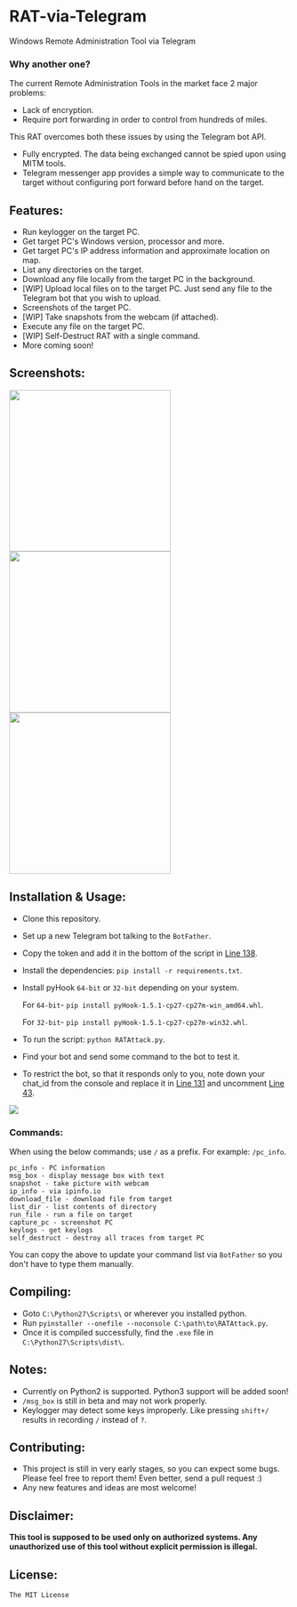 # RAT-via-Telegram

Windows Remote Administration Tool via Telegram

### Why another one?

The current Remote Administration Tools in the market face 2 major problems:

- Lack of encryption.
- Require port forwarding in order to control from hundreds of miles.

This RAT overcomes both these issues by using the Telegram bot API.

- Fully encrypted. The data being exchanged cannot be spied upon using MITM tools.
- Telegram messenger app provides a simple way to communicate to the target without configuring port forward before hand on the target.

## Features:

- Run keylogger on the target PC.
- Get target PC's Windows version, processor and more.
- Get target PC's IP address information and approximate location on map.
- List any directories on the target.
- Download any file locally from the target PC in the background.
- [WIP] Upload local files on to the target PC. Just send any file to the Telegram bot that you wish to upload.
- Screenshots of the target PC.
- [WIP] Take snapshots from the webcam (if attached).
- Execute any file on the target PC.
- [WIP] Self-Destruct RAT with a single command.
- More coming soon!

## Screenshots:

<img src="http://i.imgur.com/surSaEm.png" width="290"><img src="http://i.imgur.com/4pL4RJM.png" width="290"><img src="http://i.imgur.com/b77UVxL.png" width="290">

## Installation & Usage:

- Clone this repository.
- Set up a new Telegram bot talking to the `BotFather`.
- Copy the token and add it in the bottom of the script in [Line 138](RATAttack.py#L138).
- Install the dependencies: `pip install -r requirements.txt`.
- Install pyHook `64-bit` or `32-bit` depending on your system.

  For `64-bit`- `pip install pyHook-1.5.1-cp27-cp27m-win_amd64.whl`.
  
  For `32-bit`- `pip install pyHook-1.5.1-cp27-cp27m-win32.whl`.
- To run the script: `python RATAttack.py`.
- Find your bot and send some command to the bot to test it.
- To restrict the bot, so that it responds only to you, note down your chat_id from the console and replace it in [Line 131](RATAttack.py#L131) and uncomment [Line 43](RATAttack.py#L43).
<img src="http://i.imgur.com/XKARtrp.png">

### Commands:

When using the below commands; use `/` as a prefix. For example: `/pc_info`.

```
pc_info - PC information
msg_box - display message box with text
snapshot - take picture with webcam
ip_info - via ipinfo.io
download_file - download file from target
list_dir - list contents of directory
run_file - run a file on target
capture_pc - screenshot PC
keylogs - get keylogs
self_destruct - destroy all traces from target PC
```

You can copy the above to update your command list via `BotFather` so you don't have to type them manually.

## Compiling:

- Goto `C:\Python27\Scripts\` or wherever you installed python.
- Run `pyinstaller --onefile --noconsole C:\path\to\RATAttack.py`.
- Once it is compiled successfully, find the `.exe` file in `C:\Python27\Scripts\dist\`.

## Notes:

- Currently on Python2 is supported. Python3 support will be added soon!
- `/msg_box` is still in beta and may not work properly.
- Keylogger may detect some keys improperly. Like pressing `shift+/` results in recording `/` instead of `?`.

## Contributing:

- This project is still in very early stages, so you can expect some bugs. Please feel free to report them! Even better, send a pull request :)
- Any new features and ideas are most welcome!

## Disclaimer:

<b>This tool is supposed to be used only on authorized systems. Any unauthorized use of this tool without explicit permission is illegal.</b>

## License:

`The MIT License`
